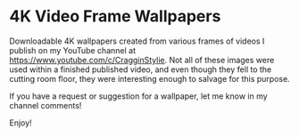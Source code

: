 # 4K Video Frame Wallpapers

Downloadable 4K wallpapers created from various frames of videos I publish on my YouTube channel at https://www.youtube.com/c/CragginStylie. Not all of these images were used within a finished published video, and even though they fell to the cutting room floor, they were interesting enough to salvage for this purpose.

If you have a request or suggestion for a wallpaper, let me know in my channel comments!

Enjoy!
